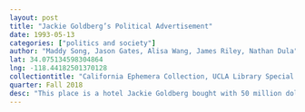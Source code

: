 ```yaml
---
layout: post
title: "Jackie Goldberg’s Political Advertisement"
date: 1993-05-13
categories: ["politics and society"]
author: "Maddy Song, Jason Gates, Alisa Wang, James Riley, Nathan Dula"
lat: 34.075134598304864
lng: -118.44182501370128
collectiontitle: "California Ephemera Collection, UCLA Library Special Collections"
quarter: Fall 2018
desc: "This place is a hotel Jackie Goldberg bought with 50 million dollars coming from taxpayers with the goal of using this hotel for educational purposes."
---
```


